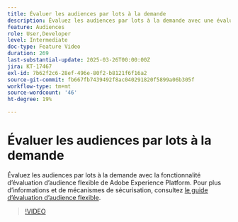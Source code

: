 ```yaml
---
title: Évaluer les audiences par lots à la demande
description: Évaluez les audiences par lots à la demande avec une évaluation d’audience flexible.
feature: Audiences
role: User,Developer
level: Intermediate
doc-type: Feature Video
duration: 269
last-substantial-update: 2025-03-26T00:00:00Z
jira: KT-17467
exl-id: 7b62f2c6-28ef-496e-80f2-b8121f6f16a2
source-git-commit: fb667fb7439492f8ac040291820f5899a06b305f
workflow-type: tm+mt
source-wordcount: '46'
ht-degree: 19%

---
```


# Évaluer les audiences par lots à la demande

Évaluez les audiences par lots à la demande avec la fonctionnalité d’évaluation d’audience flexible de Adobe Experience Platform. Pour plus d’informations et de mécanismes de sécurisation, consultez [le guide d’évaluation d’audience flexible](https://experienceleague.adobe.com/fr/docs/experience-platform/segmentation/methods/flexible-audience-evaluation).

>[!VIDEO](https://video.tv.adobe.com/v/3453640/?learn=on&enablevpops)

